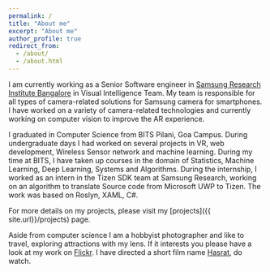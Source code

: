 ```yaml
---
permalink: /
title: "About me"
excerpt: "About me"
author_profile: true
redirect_from: 
  - /about/
  - /about.html
---
```


I am currently working as a Senior Software engineer in [Samsung Research Institute Bangalore](https://research.samsung.com/sri-b) in Visual Intelligence Team. My team is responsible for all types of camera-related solutions for Samsung camera for smartphones. I have worked on a variety of camera-related technologies and currently working on computer vision to improve the AR experience.

I graduated in Computer Science from BITS Pilani, Goa Campus. During undergraduate days I had worked on several projects in VR, web development, Wireless Sensor network and machine learning. During my time at BITS, I have taken up courses in the domain of Statistics, Machine Learning, Deep Learning, Systems and Algorithms. During the internship, I worked as an intern in the Tizen SDK team at Samsung Research, working on an algorithm to translate Source code from Microsoft UWP to Tizen. The work was based on Roslyn, XAML, C#. 

For more details on my projects, please visit my [projects]({{ site.url}}/projects) page.

Aside from computer science I am a hobbyist photographer and like to travel, exploring attractions with my lens. If it interests you please have a look at my work on [Flickr](https://www.flickr.com/photos/130318296@N08/). I have directed a short film name [Hasrat](https://www.youtube.com/watch?v=lipOxbXJw2U), do watch.